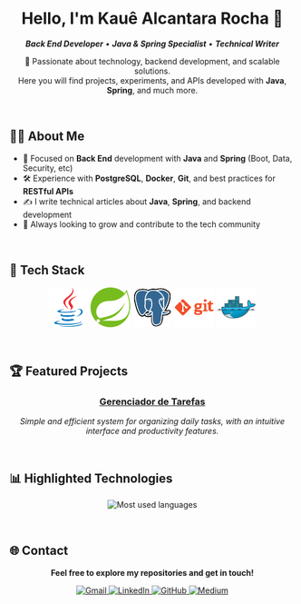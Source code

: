 <h1 align="center">Hello, I'm Kauê Alcantara Rocha 👋</h1>

<p align="center">
  <em><b>Back End Developer</b> • <b>Java & Spring Specialist</b> • <b>Technical Writer</b></em>
</p>

<p align="center">
  🚀 Passionate about technology, backend development, and scalable solutions.<br>
  Here you will find projects, experiments, and APIs developed with <b>Java</b>, <b>Spring</b>, and much more.
</p>

&nbsp;

## 👨‍💻 About Me

- 🔭 Focused on <b>Back End</b> development with <b>Java</b> and <b>Spring</b> (Boot, Data, Security, etc)
- 🛠️ Experience with <b>PostgreSQL</b>, <b>Docker</b>, <b>Git</b>, and best practices for <b>RESTful APIs</b>
- ✍️ I write technical articles about <b>Java</b>, <b>Spring</b>, and backend development
- 🚀 Always looking to grow and contribute to the tech community

&nbsp;

## 🚀 Tech Stack

<p align="center">
  <img src="https://github.com/devicons/devicon/blob/master/icons/java/java-original.svg" height="70" width="70" alt="Java"/>
  <img src="https://github.com/devicons/devicon/blob/master/icons/spring/spring-original.svg" height="70" width="70" alt="Spring"/>
  <img src="https://github.com/devicons/devicon/blob/master/icons/postgresql/postgresql-original.svg" height="70" width="70" alt="PostgreSQL"/>
  <img src="https://github.com/devicons/devicon/blob/master/icons/git/git-plain-wordmark.svg" height="70" width="70" alt="Git"/>
  <img src="https://github.com/devicons/devicon/blob/master/icons/docker/docker-original.svg" height="70" width="70" alt="Docker"/>
</p>

&nbsp;

## 🏆 Featured Projects

<div align="center">

### [Gerenciador de Tarefas](https://github.com/Kaueroch/Gerenciador-de-Tarefas)
_Simple and efficient system for organizing daily tasks, with an intuitive interface and productivity features._

  <!-- More featured projects? Uncomment and add below -->
  <!--
  <a href="https://github.com/Kaueroch/BankNote" target="_blank">
    <img src="https://github-readme-stats.vercel.app/api/pin/?username=Kaueroch&repo=BankNote&theme=github_dark&hide_border=true" alt="BankNote" />
  </a>
  -->

</div>

&nbsp;

## 📊 Highlighted Technologies

<p align="center">
  <img width="41%" src="https://github-readme-stats.vercel.app/api/top-langs/?username=Kaueroch&layout=compact&hide_border=true&title_color=8f00ff&text_color=ffffff&bg_color=0d1117" alt="Most used languages"/>
</p>

&nbsp;

## 🌐 Contact

<p align="center">
  <b>Feel free to explore my repositories and get in touch!</b>
</p>
<p align="center">
  <a href="mailto:kaue.alcan@gmail.com" target="_blank">
    <img src="https://img.shields.io/badge/-kaue.alcan@gmail.com-D14836?style=flat-square&logo=Gmail&logoColor=white" alt="Gmail">
  </a>
  <a href="https://www.linkedin.com/in/kaue-alcantara-a06946138/" target="_blank">
    <img src="https://img.shields.io/badge/-LinkedIn-0077B5?style=flat-square&logo=Linkedin&logoColor=white" alt="LinkedIn">
  </a>
  <a href="https://github.com/Kaueroch" target="_blank">
    <img src="https://img.shields.io/badge/-GitHub-181717?style=flat-square&logo=github&logoColor=white" alt="GitHub">
  </a>
  <a href="https://medium.com/@KaueAlcantara" target="_blank">
    <img src="https://img.shields.io/badge/Technical%20Writer-8f00ff?style=flat-square&logo=bookstack&logoColor=white" alt="Medium"/>
  </a>
</p>
